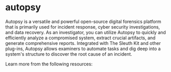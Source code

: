 # autopsy

Autopsy is a versatile and powerful open-source digital forensics platform that is primarily used for incident response, cyber security investigations, and data recovery. As an investigator, you can utilize Autopsy to quickly and efficiently analyze a compromised system, extract crucial artifacts, and generate comprehensive reports. Integrated with The Sleuth Kit and other plug-ins, Autopsy allows examiners to automate tasks and dig deep into a system's structure to discover the root cause of an incident.

Learn more from the following resources:


